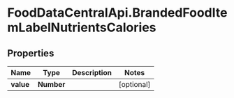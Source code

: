 # FoodDataCentralApi.BrandedFoodItemLabelNutrientsCalories

## Properties
Name | Type | Description | Notes
------------ | ------------- | ------------- | -------------
**value** | **Number** |  | [optional] 
